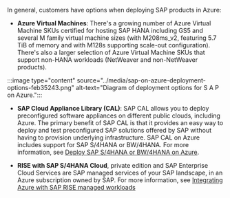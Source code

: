 In general, customers have options when deploying SAP products in Azure:

- **Azure Virtual Machines**: There's a growing number of Azure Virtual Machine SKUs certified for hosting SAP HANA including GS5 and several M family virtual machine sizes (with M208ms\_v2, featuring 5.7 TiB of memory and with M128s supporting scale-out configuration). There's also a larger selection of Azure Virtual Machine SKUs that support non-HANA workloads (NetWeaver and non-NetWeaver products).
  
:::image type="content" source="../media/sap-on-azure-deployment-options-feb35243.png" alt-text="Diagram of deployment options for S A P on Azure.":::

- **SAP Cloud Appliance Library (CAL)**: SAP CAL allows you to deploy preconfigured software appliances on different public clouds, including Azure. The primary benefit of SAP CAL is that it provides an easy way to deploy and test preconfigured SAP solutions offered by SAP without having to provision underlying infrastructure. SAP CAL on Azure includes support for SAP S/4HANA or BW/4HANA. For more information, see [Deploy SAP S/4HANA or BW/4HANA on Azure](/azure/virtual-machines/workloads/sap/cal-s4h).

- **RISE with SAP S/4HANA Cloud**, private edition and SAP Enterprise Cloud Services are SAP managed services of your SAP landscape, in an Azure subscription owned by SAP. For more information, see [Integrating Azure with SAP RISE managed workloads](/azure/virtual-machines/workloads/sap/sap-rise-integration)

